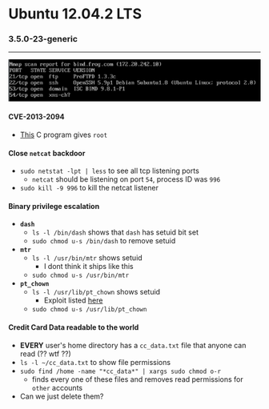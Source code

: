 # Ubuntu 12.04.2 LTS
### 3.5.0-23-generic
---
![nmapscan](./images/Ubuntu.png)

#### CVE-2013-2094
- [This](https://github.com/SecWiki/linux-kernel-exploits/blob/master/2013/CVE-2013-2094/perf_swevent.c) C program gives `root`

#### Close `netcat` backdoor
- `sudo netstat -lpt | less` to see all tcp listening ports
  - `netcat` should be listening on port `54`, process ID was `996`
- `sudo kill -9 996` to kill the netcat listener

#### Binary privilege escalation
- **`dash`**
  - `ls -l /bin/dash` shows that `dash` has setuid bit set
  - `sudo chmod u-s /bin/dash` to remove setuid
- **`mtr`**
  - `ls -l /usr/bin/mtr` shows setuid
    - I dont think it ships like this
  - `sudo chmod u-s /usr/bin/mtr`
- **`pt_chown`**
  - `ls -l /usr/lib/pt_chown` shows setuid
    - Exploit listed [here](https://packetstormsecurity.com/files/141910/Ubuntu-PT-Chown-Privilege-Escalation.html)
  - `sudo chmod u-s /usr/lib/pt_chown`

#### Credit Card Data readable to the world
- **EVERY** user's home directory has a `cc_data.txt` file that anyone can read (?? wtf ??)
- `ls -l ~/cc_data.txt` to show file permissions
- `sudo find /home -name "*cc_data*" | xargs sudo chmod o-r`
  - finds every one of these files and removes read permissions for `other` accounts
- Can we just delete them?
